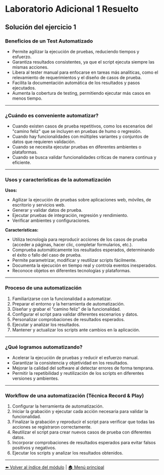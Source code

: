 # Laboratorio Adicional 1 Resuelto

## Solución del ejercicio 1

### Beneficios de un Test Automatizado

- Permite agilizar la ejecución de pruebas, reduciendo tiempos y esfuerzo.
- Garantiza resultados consistentes, ya que el script ejecuta siempre las mismas acciones.
- Libera al tester manual para enfocarse en tareas más analíticas, como el relevamiento de requerimientos y el diseño de casos de prueba.
- Facilita la documentación automática de los resultados y pasos ejecutados.
- Aumenta la cobertura de testing, permitiendo ejecutar más casos en menos tiempo.

---

### ¿Cuándo es conveniente automatizar?

- Cuando existen casos de prueba repetitivos, como los escenarios del "camino feliz" que se incluyen en pruebas de humo o regresión.
- Cuando hay funcionalidades con múltiples variantes y conjuntos de datos que requieren validación.
- Cuando se necesita ejecutar pruebas en diferentes ambientes o plataformas.
- Cuando se busca validar funcionalidades críticas de manera continua y eficiente.

---

### Usos y características de la automatización

**Usos:**

- Agilizar la ejecución de pruebas sobre aplicaciones web, móviles, de escritorio y servicios web.
- Generar y validar datos de prueba.
- Ejecutar pruebas de integración, regresión y rendimiento.
- Verificar ambientes y configuraciones.

**Características:**

- Utiliza tecnología para reproducir acciones de los casos de prueba (acceder a páginas, hacer clic, completar formularios, etc.).
- Comprueba automáticamente los resultados esperados, determinando el éxito o fallo del caso de prueba.
- Permite parametrizar, modificar y reutilizar scripts fácilmente.
- Documenta la ejecución en tiempo real y controla eventos inesperados.
- Reconoce objetos en diferentes tecnologías y plataformas.

---

### Proceso de una automatización

1. Familiarizarse con la funcionalidad a automatizar.
2. Preparar el entorno y la herramienta de automatización.
3. Diseñar y grabar el "camino feliz" de la funcionalidad.
4. Configurar el script para validar diferentes escenarios y datos.
5. Personalizar comprobaciones de resultados esperados.
6. Ejecutar y analizar los resultados.
7. Mantener y actualizar los scripts ante cambios en la aplicación.

---

### ¿Qué logramos automatizando?

- Acelerar la ejecución de pruebas y reducir el esfuerzo manual.
- Garantizar la consistencia y objetividad en los resultados.
- Mejorar la calidad del software al detectar errores de forma temprana.
- Permitir la repetibilidad y reutilización de los scripts en diferentes versiones y ambientes.

---

### Workflow de una automatización (Técnica Record & Play)

1. Configurar la herramienta de automatización.
2. Iniciar la grabación y ejecutar cada acción necesaria para validar la funcionalidad.
3. Finalizar la grabación y reproducir el script para verificar que todas las acciones se registraron correctamente.
4. Reutilizar el script para crear nuevos casos de prueba con diferentes datos.
5. Incorporar comprobaciones de resultados esperados para evitar falsos positivos y negativos.
6. Ejecutar los scripts y analizar los resultados obtenidos.

---

[⬅️ Volver al índice del módulo](../modulo4_automatizacion.md) | [🏠 Menú principal](../README.md)
